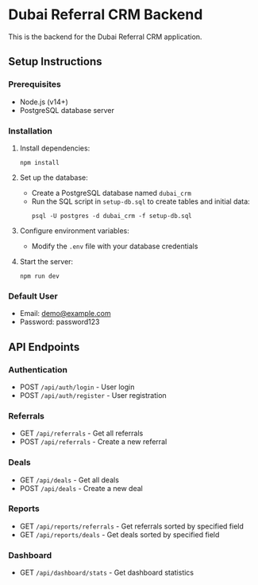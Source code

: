 
# Dubai Referral CRM Backend

This is the backend for the Dubai Referral CRM application.

## Setup Instructions

### Prerequisites
- Node.js (v14+)
- PostgreSQL database server

### Installation

1. Install dependencies:
   ```
   npm install
   ```

2. Set up the database:
   - Create a PostgreSQL database named `dubai_crm`
   - Run the SQL script in `setup-db.sql` to create tables and initial data:
     ```
     psql -U postgres -d dubai_crm -f setup-db.sql
     ```

3. Configure environment variables:
   - Modify the `.env` file with your database credentials

4. Start the server:
   ```
   npm run dev
   ```

### Default User
- Email: demo@example.com
- Password: password123

## API Endpoints

### Authentication
- POST `/api/auth/login` - User login
- POST `/api/auth/register` - User registration

### Referrals
- GET `/api/referrals` - Get all referrals
- POST `/api/referrals` - Create a new referral

### Deals
- GET `/api/deals` - Get all deals
- POST `/api/deals` - Create a new deal

### Reports
- GET `/api/reports/referrals` - Get referrals sorted by specified field
- GET `/api/reports/deals` - Get deals sorted by specified field

### Dashboard
- GET `/api/dashboard/stats` - Get dashboard statistics
